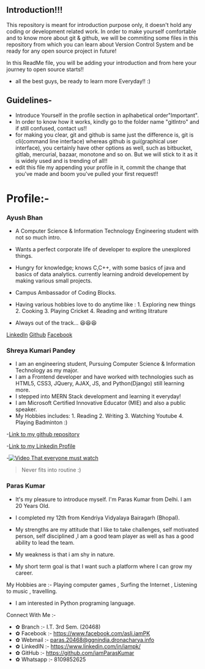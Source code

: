 ## Introduction!!!
This repository is meant for introduction purpose only, it doesn't hold any coding or development related work.
In order to make yourself comfortable and to know more about git & github, we will be commiting some files in this repository from which you can learn about Version Control System and be ready for any open source project in future!

In this ReadMe file, you will be adding your introduction and from here your journey to open source starts!!

- all the best guys, be ready to learn more Everyday!!  :)

## Guidelines-
- Introduce Yourself in the profile section in aplhabetical order"Important".
- In order to know how it works, kindly go to the folder name "gitIntro" and if still confused, contact us!! 
- for making you clear, git and github is same just the difference is, git is cli(command line interface) whereas github is gui(graphical user interface), you certainly have other options as well, such as bitbucket, gitlab, mercurial, bazaar, monotone and so on. But we will stick to it as it is widely used and is trending of all!!
- edit this file my appending your profile in it, commit the change that you've made and boom you've pulled your first request!!

# Profile:-

### Ayush Bhan
- A Computer Science & Information Technology Engineering student with not so much intro.
- Wants a perfect corporate life of developer to explore the unexplored things.
- Hungry for knowledge; knows C,C++, with some basics of java and basics of data analytics. currently learning android developement by   making various small projects.
- Campus Ambassador of Coding Blocks.
- Having  various hobbies love to do anytime like : 1. Exploring new things
                                                    2. Cooking
                                                    3. Playing Cricket
                                                    4. Reading and writing litrature

- Always out of the track... 😆😆😆

[LinkedIn](https://www.linkedin.com/in/ayush-bhan-b18b6114b/)
[Github](https://github.com/ayush-bhan)
[Facebook](https://www.facebook.com/ayush.bhan.35)


### Shreya Kumari Pandey
- I am an engineering student, Pursuing Computer Science & Information Technology as my major.
- I am a Frontend developer and have worked with technologies such as HTML5, CSS3, JQuery, AJAX, JS, and Python(Django) still learning more.
- I stepped into MERN Stack development and learning it everyday!
- I am Microsoft Certified Innovative Educator (MIE) and also a public speaker.
- My Hobbies includes: 1. Reading
                       2. Writing
                       3. Watching Youtube
                       4. Playing Badminton :)
                       
                       
-[Link to my github repository](https://www.github.com/shreyapy)

-[Link to my Linkedin Profile](https://www.linkedin.com/in/shreya-pandey-4b7b6214b/)

-[![Video That everyone must watch](http://img.youtube.com/vi/YOUTUBE_VIDEO_ID_HERE/0.jpg)](https://www.youtube.com/watch?v=-7TwMUyWSE0)
> Never fits into routine :)


### Paras Kumar

- It's my pleasure to introduce myself. I'm Paras Kumar from Delhi. I am 20 Years Old.
- I completed my 12th from  Kendriya Vidyalaya Bairagarh (Bhopal).
- My strengths are my attitude that I like to take challenges, self motivated person, self disciplined ,I am a good team player as well as has a good ability to lead the team.

- My weakness is that i am shy in nature.
- My short term goal is that I want such a platform where I can grow my career.

 My Hobbies are :- Playing computer games , Surfing the Internet , Listening to music , travelling.
 - I am interested in Python programing language.

 Connect With Me :-

- ✿ Branch :- I.T. 3rd Sem. (20468)
- ✿ Facebook :- https://www.facebook.com/asli.iamPK
- ✿ Webmail :- paras.20468@ggnindia.dronacharya.info
- ✿ LinkedIN :- https://www.linkedin.com/in/iampk/
- ✿ GitHub :- https://github.com/iamParasKumar
- ✿ Whatsapp :- 8109852625
